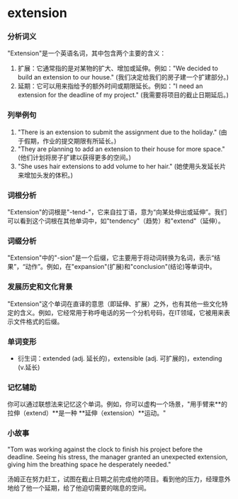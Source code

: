 # extension

### 分析词义

  

"Extension"是一个英语名词，其中包含两个主要的含义：

  

1.  扩展：它通常指的是对某物的扩大、增加或延伸。例如："We decided to build an extension to our house." (我们决定给我们的房子建一个扩建部分。)
2.  延期：它可以用来指给予的额外时间或期限延长。例如："I need an extension for the deadline of my project." (我需要将项目的截止日期延后。)

  

### 列举例句

  

1.  "There is an extension to submit the assignment due to the holiday." (由于假期，作业的提交期限有所延长。)
2.  "They are planning to add an extension to their house for more space." (他们计划将房子扩建以获得更多的空间。)
3.  "She uses hair extensions to add volume to her hair." (她使用头发延长片来增加头发的体积。)

  

### 词根分析

  

"Extension"的词根是"-tend-"，它来自拉丁语，意为“向某处伸出或延伸”。我们可以看到这个词根在其他单词中，如"tendency"（趋势）和"extend"（延伸）。

  

### 词缀分析

  

"Extension"中的"-sion"是一个后缀，它主要用于将动词转换为名词，表示“结果”，“动作”。例如，在"expansion"(扩展)和"conclusion"(结论)等单词中。

  

### 发展历史和文化背景

  

"Extension"这个单词在直译的意思（即延伸、扩展）之外，也有其他一些文化特定的含义。例如，它经常用于称呼电话的另一个分机号码，在IT领域，它被用来表示文件格式的后缀。

  

### 单词变形

  

*   衍生词：extended (adj. 延长的)，extensible (adj. 可扩展的)，extending (v.延长)

  

### 记忆辅助

  

你可以通过联想法来记忆这个单词。例如，你可以虚构一个场景，"用手臂来\*\*的拉伸（extend）\*\*是一种 \*\*延伸（extension）\*\*运动。"

  

### 小故事

  

"Tom was working against the clock to finish his project before the deadline. Seeing his stress, the manager granted an unexpected extension, giving him the breathing space he desperately needed."

  

汤姆正在努力赶工，试图在截止日期之前完成他的项目。看到他的压力，经理意外地给了他一个延期，给了他迫切需要的喘息的空间。
